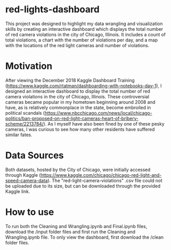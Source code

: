 # red-lights-dashboard
This project was designed to highlight my data wrangling and visualization skills by creating an interactive dashboard which displays the total number of red camera violations in the city of Chicago, Illinois. It includes a count of total violations, a chart with the number of violations per day, and a map with the locations of the red light cameras and number of violations. 

# Motivation 
After viewing the December 2018 Kaggle Dashboard Training (https://www.kaggle.com/rtatman/dashboarding-with-notebooks-day-1), I designed an interactive dashboard to display the total number of red camera violations in the city of Chicago, Illinois. These controversial cameras became popular in my hometown beginning around 2008 and have, as is relatively commonplace in the state, become embroiled in political scandals (https://www.nbcchicago.com/news/local/chicago-politics/ban-proposed-on-red-light-cameras-heart-of-bribery-scheme/2213784/). As I myself have also been fined by one of these pesky cameras, I was curious to see how many other residents have suffered similar fates. 

# Data Sources
Both datasets, hosted by the City of Chicago, were initially accessed through Kaggle (https://www.kaggle.com/chicago/chicago-red-light-and-speed-camera-data). The "red-light-camera-violations" .csv file could not be uploaded due to its size, but can be downloaded through the provided Kaggle link.  

# How to use 
To run both the Cleaning and Wrangling.ipynb and Final.ipynb files, download the /input folder files and first run the Cleaning and Wrangling.ipynb file. To only view the dashboard, first download the /clean folder files.
